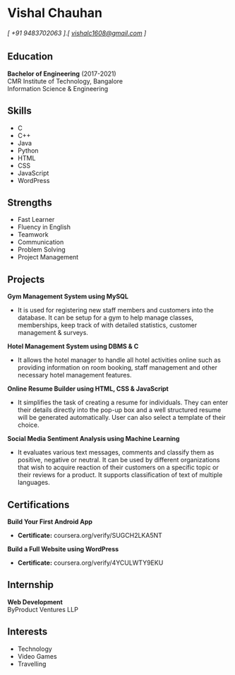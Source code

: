 Vishal Chauhan
======

###### [  +91 9483702063  ].[  vishalc1608@gmail.com  ]


Education
---------
**Bachelor of Engineering** (2017-2021)  
CMR Institute of Technology, Bangalore  
Information Science & Engineering 


Skills
---------
- C
- C++
- Java
- Python
- HTML
- CSS
- JavaScript
- WordPress


Strengths
---------
- Fast Learner
- Fluency in English
- Teamwork
- Communication
- Problem Solving
- Project Management


Projects
------
**Gym Management System using MySQL**

- It is used for registering new staff members and customers into the database. It can be setup for a gym to help manage classes, memberships, keep track of with detailed statistics, customer management & surveys.

**Hotel Management System using DBMS & C**

- It allows the hotel manager to handle all hotel activities online such as providing information on room booking, staff management and other necessary hotel management features.

**Online Resume Builder using HTML, CSS & JavaScript**

- It simplifies the task of creating a resume for individuals. They can enter their details directly into the pop-up box and a well structured resume will be generated automatically. User can also select a template of their choice.

**Social Media Sentiment Analysis using Machine Learning**

- It evaluates various text messages, comments and classify them as positive, negative or neutral. It can be used by different organizations that wish to acquire reaction of their customers on a specific topic or their reviews for a product. It supports classification of text of multiple languages.


Certifications
------
**Build Your First Android App** 
- **Certificate:** coursera.org/verify/SUGCH2LKA5NT

**Build a Full Website using WordPress** 
- **Certificate:** coursera.org/verify/4YCULWTY9EKU


Internship
--------
**Web Development**  
ByProduct Ventures LLP

Interests
---------
- Technology
- Video Games
- Travelling

